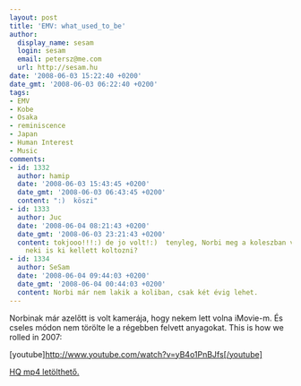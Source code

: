 ```yaml
---
layout: post
title: 'EMV: what_used_to_be'
author:
  display_name: sesam
  login: sesam
  email: petersz@me.com
  url: http://sesam.hu
date: '2008-06-03 15:22:40 +0200'
date_gmt: '2008-06-03 06:22:40 +0200'
tags:
- EMV
- Kobe
- Osaka
- reminiscence
- Japan
- Human Interest
- Music
comments:
- id: 1332
  author: hamip
  date: '2008-06-03 15:43:45 +0200'
  date_gmt: '2008-06-03 06:43:45 +0200'
  content: ":)  köszi"
- id: 1333
  author: Juc
  date: '2008-06-04 08:21:43 +0200'
  date_gmt: '2008-06-03 23:21:43 +0200'
  content: tokjooo!!!:) de jo volt!:)  tenyleg, Norbi meg a koleszban van, vagy mar
    neki is ki kellett koltozni?
- id: 1334
  author: SeSam
  date: '2008-06-04 09:44:03 +0200'
  date_gmt: '2008-06-04 00:44:03 +0200'
  content: Norbi már nem lakik a koliban, csak két évig lehet.
---
```


Norbinak már azelőtt is volt kamerája, hogy nekem lett volna iMovie-m. És cseles módon nem törölte le a régebben felvett anyagokat. This is how we rolled in 2007:

[youtube]http://www.youtube.com/watch?v=yB4o1PnBJfs[/youtube]

[HQ mp4 letölthető.](http://sesam.hu/download/what_used_to_be.mp4)
